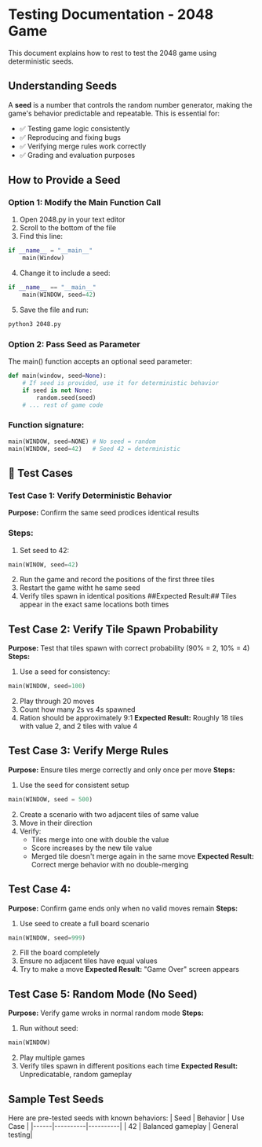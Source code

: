 # Testing Documentation - 2048 Game 
This document explains how to rest to test the 2048 game using deterministic seeds. 

## Understanding Seeds
A **seed** is a number that controls the random number generator, making the game's behavior predictable and repeatable. This is essential for: 
- ✅ Testing game logic consistently
- ✅ Reproducing and fixing bugs
- ✅ Verifying merge rules work correctly
- ✅ Grading and evaluation purposes

## How to Provide a Seed 
### Option 1: Modify the Main Function Call
1. Open 2048.py in your text editor
2. Scroll to the bottom of the file
3. Find this line:
```python
if __name__ = "__main__"
    main(Window)
```
4. Change it to include a seed:
```python
if __name__ == "__main__"
    main(WINDOW, seed=42)
```
5. Save the file and run:
```bash
python3 2048.py
```
### Option 2: Pass Seed as Parameter
The main() function accepts an optional seed parameter: 
```python
def main(window, seed=None):
    # If seed is provided, use it for deterministic behavior
    if seed is not None:
        random.seed(seed)
    # ... rest of game code
```
### Function signature: 
```python
main(WINDOW, seed=NONE) # No seed = random
main(WINDOW, seed=42)   # Seed 42 = deterministic
```
## 🧪 Test Cases
### Test Case 1: Verify Deterministic Behavior 
**Purpose:** Confirm the same seed prodices identical results
### Steps: 
1. Set seed to 42:
```python
main(WINOW, seed=42)
```
2. Run the game and record the positions of the first three tiles
3. Restart the game witht he same seed
4. Verify tiles spawn in identical positions
##Expected Result:## Tiles appear in the exact same locations both times 

## Test Case 2: Verify Tile Spawn Probability
**Purpose:** Test that tiles spawn with correct probability (90% = 2, 10% = 4) 
**Steps:**
1. Use a seed for consistency:
```python
main(WINDOW, seed=100)
```
2. Play through 20 moves
3. Count how many 2s vs 4s spawned
4. Ration should be approximately 9:1
**Expected Result:** Roughly 18 tiles with value 2, and 2 tiles with value 4

## Test Case 3: Verify Merge Rules
**Purpose:** Ensure tiles merge correctly and only once per move 
**Steps:** 
1. Use the seed for consistent setup
```python
main(WINDOW, seed = 500)
```
2. Create a scenario with two adjacent tiles of same value
3. Move in their direction
4. Verify:
   - Tiles merge into one with double the value
   - Score increases by the new tile value
   - Merged tile doesn't merge again in the same move
**Expected Result:** Correct merge behavior with no double-merging

## Test Case 4: 
**Purpose:** Confirm game ends only when no valid moves remain 
**Steps:** 
1. Use seed to create a full board scenario
```python
main(WINDOW, seed=999)
```
2. Fill the board completely
3. Ensure no adjacent tiles have equal values
4. Try to make a move
**Expected Result:** "Game Over" screen appears

## Test Case 5: Random Mode (No Seed) 
**Purpose:** Verify game wroks in normal random mode
**Steps:**
1. Run without seed:
```python
main(WINDOW)
```
2. Play multiple games
3. Verify tiles spawn in different positions each time
**Expected Result:** Unpredicatable, random gameplay

## Sample Test Seeds 
Here are pre-tested seeds with known behaviors: 
| Seed | Behavior | Use Case |
|------|----------|----------|
| 42 | Balanced gameplay | General testing|


